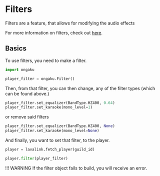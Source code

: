 # Filters

Filters are a feature, that allows for modifying the audio effects

For more information on filters, check out [here](https://lavalink.dev/api/rest.html#filters).

## Basics

To use filters, you need to make a filter.

```python
import ongaku

player_filter = ongaku.Filter()
```

Then, from that filter, you can then change, any of the filter types (which can be found above.)

```python
player_filter.set_equalizer(BandType.HZ400, 0.64)
player_filter.set_karaoke(mono_level=1)
```

or remove said filters

```python
player_filter.set_equalizer(BandType.HZ400, None)
player_filter.set_karaoke(mono_level=None)
```

And finally, you want to set that filter, to the player.

```python
player = lavalink.fetch_player(guild_id)

player.filter(player_filter)
```

!!! WARNING
    If the filter object fails to build, you will receive an error.